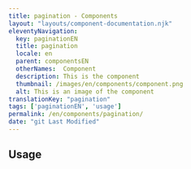```yaml
---
title: pagination - Components
layout: "layouts/component-documentation.njk"
eleventyNavigation:
  key: paginationEN
  title: pagination
  locale: en
  parent: componentsEN
  otherNames:  Component
  description: This is the component
  thumbnail: /images/en/components/component.png
  alt: This is an image of the component
translationKey: "pagination"
tags: ['paginationEN', 'usage']
permalink: /en/components/pagination/
date: "git Last Modified"
---
```


## Usage